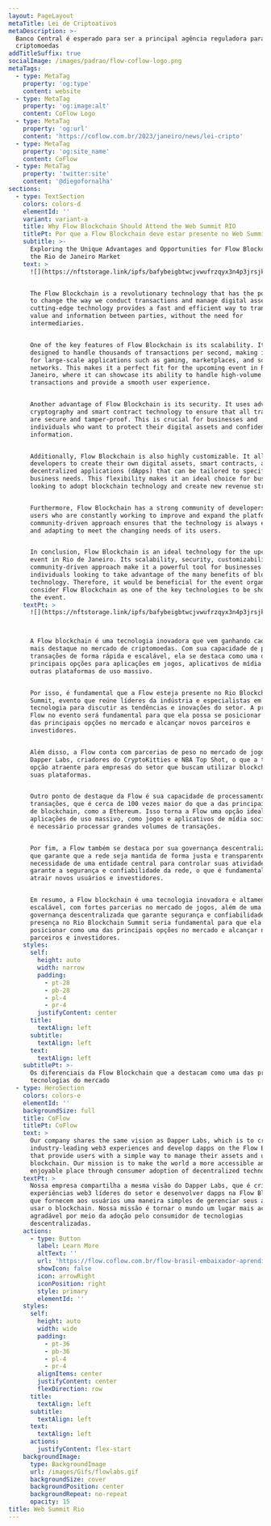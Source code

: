 ```yaml
---
layout: PageLayout
metaTitle: Lei de Criptoativos
metaDescription: >-
  Banco Central é esperado para ser a principal agência reguladora para
  criptomoedas
addTitleSuffix: true
socialImage: /images/padrao/flow-coflow-logo.png
metaTags:
  - type: MetaTag
    property: 'og:type'
    content: website
  - type: MetaTag
    property: 'og:image:alt'
    content: CoFlow Logo
  - type: MetaTag
    property: 'og:url'
    content: 'https://coflow.com.br/2023/janeiro/news/lei-cripto'
  - type: MetaTag
    property: 'og:site_name'
    content: CoFlow
  - type: MetaTag
    property: 'twitter:site'
    content: '@diegofornalha'
sections:
  - type: TextSection
    colors: colors-d
    elementId: ''
    variant: variant-a
    title: Why Flow Blockchain Should Attend the Web Summit RIO
    titlePt: Por que a Flow Blockchain deve estar presente no Web Summit RIO
    subtitle: >-
      Exploring the Unique Advantages and Opportunities for Flow Blockchain in
      the Rio de Janeiro Market
    text: >
      ![](https://nftstorage.link/ipfs/bafybeigbtwcjvwufrzqyx3n4p3jrsjkt5b6vwwx6wc73ccixuzzjc5j2ty)


      The Flow Blockchain is a revolutionary technology that has the potential
      to change the way we conduct transactions and manage digital assets. This
      cutting-edge technology provides a fast and efficient way to transfer
      value and information between parties, without the need for
      intermediaries.


      One of the key features of Flow Blockchain is its scalability. It is
      designed to handle thousands of transactions per second, making it ideal
      for large-scale applications such as gaming, marketplaces, and social
      networks. This makes it a perfect fit for the upcoming event in Rio de
      Janeiro, where it can showcase its ability to handle high-volume
      transactions and provide a smooth user experience.


      Another advantage of Flow Blockchain is its security. It uses advanced
      cryptography and smart contract technology to ensure that all transactions
      are secure and tamper-proof. This is crucial for businesses and
      individuals who want to protect their digital assets and confidential
      information.


      Additionally, Flow Blockchain is also highly customizable. It allows
      developers to create their own digital assets, smart contracts, and
      decentralized applications (dApps) that can be tailored to specific
      business needs. This flexibility makes it an ideal choice for businesses
      looking to adopt blockchain technology and create new revenue streams.


      Furthermore, Flow Blockchain has a strong community of developers and
      users who are constantly working to improve and expand the platform. This
      community-driven approach ensures that the technology is always evolving
      and adapting to meet the changing needs of its users.


      In conclusion, Flow Blockchain is an ideal technology for the upcoming
      event in Rio de Janeiro. Its scalability, security, customizability, and
      community-driven approach make it a powerful tool for businesses and
      individuals looking to take advantage of the many benefits of blockchain
      technology. Therefore, it would be beneficial for the event organizers to
      consider Flow Blockchain as one of the key technologies to be showcased at
      the event.
    textPt: >
      ![](https://nftstorage.link/ipfs/bafybeigbtwcjvwufrzqyx3n4p3jrsjkt5b6vwwx6wc73ccixuzzjc5j2ty)



      A Flow blockchain é uma tecnologia inovadora que vem ganhando cada vez
      mais destaque no mercado de criptomoedas. Com sua capacidade de processar
      transações de forma rápida e escalável, ela se destaca como uma das
      principais opções para aplicações em jogos, aplicativos de mídia social e
      outras plataformas de uso massivo.


      Por isso, é fundamental que a Flow esteja presente no Rio Blockchain
      Summit, evento que reúne líderes da indústria e especialistas em
      tecnologia para discutir as tendências e inovações do setor. A presença da
      Flow no evento será fundamental para que ela possa se posicionar como uma
      das principais opções no mercado e alcançar novos parceiros e
      investidores.


      Além disso, a Flow conta com parcerias de peso no mercado de jogos, como a
      Dapper Labs, criadores do CryptoKitties e NBA Top Shot, o que a torna uma
      opção atraente para empresas do setor que buscam utilizar blockchain em
      suas plataformas.


      Outro ponto de destaque da Flow é sua capacidade de processamento de
      transações, que é cerca de 100 vezes maior do que a das principais redes
      de blockchain, como a Ethereum. Isso torna a Flow uma opção ideal para
      aplicações de uso massivo, como jogos e aplicativos de mídia social, onde
      é necessário processar grandes volumes de transações.


      Por fim, a Flow também se destaca por sua governança descentralizada, o
      que garante que a rede seja mantida de forma justa e transparente, sem a
      necessidade de uma entidade central para controlar suas atividades. Isso
      garante a segurança e confiabilidade da rede, o que é fundamental para
      atrair novos usuários e investidores.


      Em resumo, a Flow blockchain é uma tecnologia inovadora e altamente
      escalável, com fortes parcerias no mercado de jogos, além de uma
      governança descentralizada que garante segurança e confiabilidade. Sua
      presença no Rio Blockchain Summit seria fundamental para que ela possa se
      posicionar como uma das principais opções no mercado e alcançar novos
      parceiros e investidores.
    styles:
      self:
        height: auto
        width: narrow
        padding:
          - pt-28
          - pb-28
          - pl-4
          - pr-4
        justifyContent: center
      title:
        textAlign: left
      subtitle:
        textAlign: left
      text:
        textAlign: left
    subtitlePt: >-
      Os diferenciais da Flow Blockchain que a destacam como uma das principais
      tecnologias do mercado
  - type: HeroSection
    colors: colors-e
    elementId: ''
    backgroundSize: full
    title: CoFlow
    titlePt: CoFlow
    text: >
      Our company shares the same vision as Dapper Labs, which is to create
      industry-leading web3 experiences and develop dapps on the Flow Blockchain
      that provide users with a simple way to manage their assets and use the
      blockchain. Our mission is to make the world a more accessible and
      enjoyable place through consumer adoption of decentralized technologies.
    textPt: >
      Nossa empresa compartilha a mesma visão do Dapper Labs, que é criar
      experiências web3 líderes do setor e desenvolver dapps na Flow Blockchain 
      que fornecem aos usuários uma maneira simples de gerenciar seus ativos e
      usar o blockchain. Nossa missão é tornar o mundo um lugar mais acessível e
      agradável por meio da adoção pelo consumidor de tecnologias
      descentralizadas.
    actions:
      - type: Button
        label: Learn More
        altText: ''
        url: 'https://flow.coflow.com.br/flow-brasil-embaixador-aprendiz/'
        showIcon: false
        icon: arrowRight
        iconPosition: right
        style: primary
        elementId: ''
    styles:
      self:
        height: auto
        width: wide
        padding:
          - pt-36
          - pb-36
          - pl-4
          - pr-4
        alignItems: center
        justifyContent: center
        flexDirection: row
      title:
        textAlign: left
      subtitle:
        textAlign: left
      text:
        textAlign: left
      actions:
        justifyContent: flex-start
    backgroundImage:
      type: BackgroundImage
      url: /images/Gifs/flowlabs.gif
      backgroundSize: cover
      backgroundPosition: center
      backgroundRepeat: no-repeat
      opacity: 15
title: Web Summit Rio
---
```


